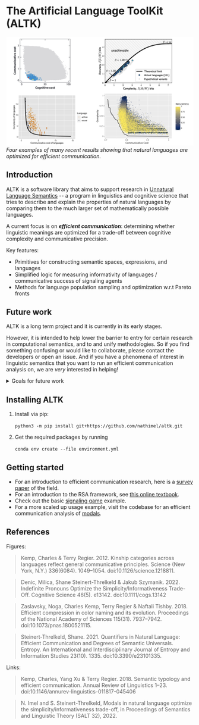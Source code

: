 # The Artificial Language ToolKit (ALTK)

![](images/plots.jpeg)
*Four examples of many recent results showing that natural languages are optimized for efficient communication.*

## Introduction

ALTK is a software library that aims to support research in [Unnatural Language Semantics](https://gu-clasp.github.io/static/951dfcd6d280ce7416e79e206c291358/clasp.pdf) -- a program in linguistics and cognitive science that tries to describe and explain the properties of natural languages by comparing them to the much larger set of mathematically possible languages.

A current focus is on **_efficient communication_**: determining whether linguistic meanings are optimized for a trade-off between cognitive complexity and communicative precision.

Key features:

- Primitives for constructing semantic spaces, expressions, and languages
- Simplified logic for measuring informativity of languages / communicative success of signaling agents
- Methods for language population sampling and optimization w.r.t Pareto fronts

## Future work

ALTK is a long term project and it is currently in its early stages. 

However, it is intended to help lower the barrier to entry for certain research in computational semantics, and to and unify methodologies. So if you find something confusing or would like to collaborate, please contact the developers or open an issue. And if you have a phenomena of interest in linguistic semantics that you want to run an efficient communication analysis on, we are _very_ interested in helping!

<details>
<summary> Goals for future work</summary>
<br>

Immediate goals include reproducing the efficient communication analyses for the domains of:

- color terms
- quantifiers
- numerals

Longer term goals for ALTK include providing support for:

- other causal analyses of linguistic domains, e.g. explanations from ease of learnability
- building blocks to support closer integration of linguistics, emergent communication and NLP
- generating artificial data for NLP experiments
- constructing languages for psycholinguistics research

</details>

## Installing ALTK

1. Install via pip:

    `python3 -m pip install git+https://github.com/nathimel/altk.git`

2. Get the required packages by running

    `conda env create --file environment.yml`

## Getting started

- For an introduction to efficient communication research, here is a [survey paper](https://www.annualreviews.org/doi/abs/10.1146/annurev-linguistics-011817-045406) of the field.
- For an introduction to the RSA framework, see [this online textbook](http://www.problang.org/).
- Check out the basic [signaling game](src/examples/signaling_game) example.
- For a more scaled up usage example, visit the codebase for an efficient communication analysis of [modals](https://github.com/nathimel/modals-effcomm).

## References

Figures:

> Kemp, Charles & Terry Regier. 2012. Kinship categories across languages reflect
general communicative principles. Science (New York, N.Y.) 336(6084). 1049–1054. doi:10.1126/science.1218811.

> Denic, Milica, Shane Steinert-Threlkeld & Jakub Szymanik. 2022. Indefinite Pronouns Optimize the Simplicity/Informativeness Trade-Off. Cognitive Science 46(5). e13142. doi:10.1111/cogs.13142

> Zaslavsky, Noga, Charles Kemp, Terry Regier & Naftali Tishby. 2018. Efficient
compression in color naming and its evolution. Proceedings of the National
Academy of Sciences 115(31). 7937–7942. doi:10.1073/pnas.1800521115. 

> Steinert-Threlkeld, Shane. 2021. Quantifiers in Natural Language: Efficient Communication and Degrees of Semantic Universals. Entropy. An International and Interdisciplinary Journal of Entropy and Information Studies 23(10). 1335. doi:10.3390/e23101335.

Links:

> Kemp, Charles, Yang Xu & Terry Regier. 2018. Semantic typology and efficient
communication. Annual Review of Linguistics 1–23. doi:10.1146/annurev-linguistics-011817-045406

> N. Imel and S. Steinert-Threlkeld, Modals in natural language optimize the simplicity/informativeness
trade-off, in Proceedings of Semantics and Linguistic Theory (SALT 32), 2022.
